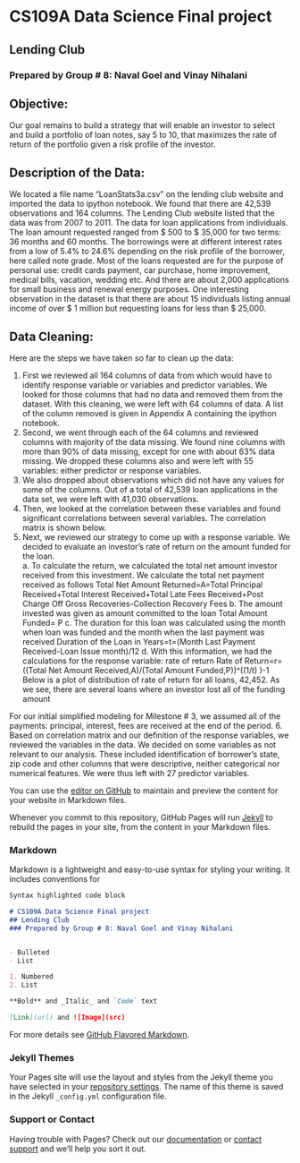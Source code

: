 # CS109A Data Science Final project
## Lending Club
### Prepared by Group # 8: Naval Goel and Vinay Nihalani

## Objective:
Our goal remains to build a strategy that will enable an investor to select and build a portfolio of loan notes, say 5 to 10, that maximizes the rate of return of the portfolio given a risk profile of the investor.  

## Description of the Data:
We located a file name “LoanStats3a.csv” on the lending club website and imported the data to ipython notebook. We found that there are 42,539 observations and 164 columns. The Lending Club website listed that the data was from 2007 to 2011. 
The data for loan applications from individuals.  The loan amount requested ranged from $ 500 to $ 35,000 for two terms: 36 months and 60 months.  The borrowings were at different interest rates from a low of 5.4% to 24.6% depending on the risk profile of the borrower, here called note grade. Most of the loans requested are for the purpose of personal use: credit cards payment, car purchase, home improvement, medical bills, vacation, wedding etc. And there are about 2,000 applications for small business and renewal energy purposes. One interesting observation in the dataset is that there are about 15 individuals listing annual income of over $ 1 million but requesting loans for less than $ 25,000. 

## Data Cleaning:
Here are the steps we have taken so far to clean up the data:
1.	First we reviewed all 164 columns of data from which would have to identify response variable or variables and predictor variables.  We looked for those columns that had no data and removed them from the dataset. With this cleaning, we were left with 64 columns of data.  A list of the column removed is given in Appendix A containing the ipython notebook.
2.	Second, we went through each of the 64 columns and reviewed columns with majority of the data missing.  We found nine columns with more than 90% of data missing, except for one with about 63% data missing. We dropped these columns also and were left with 55 variables: either predictor or response variables.
3.	We also dropped about observations which did not have any values for some of the columns. Out of a total of 42,539 loan applications in the data set, we were left with 41,030 observations.
4.	Then, we looked at the correlation between these variables and found significant correlations between several variables. The correlation matrix is shown below.
5.	Next, we reviewed our strategy to come up with a response variable.  We decided to evaluate an investor’s rate of return on the amount funded for the loan.  
	a.	To calculate the return, we calculated the total net amount investor received from this investment.  We calculate the total net payment received as follows
Total Net Amount Returned=A=Total Principal Received+Total Interest Received+Total Late Fees Received+Post Charge Off Gross Recoveries-Collection Recovery Fees
	b.	The amount invested was given as amount committed to the loan 
Total Amount Funded=  P
	c.	The duration for this loan was calculated using the month when loan was funded and the month when the last payment was received
Duration of the Loan in Years=t=(Month Last Payment Received-Loan Issue month)/12 
	d.	With this information, we had the calculations for the response variable: rate of return
Rate of Return=r= ((Total Net Amount Received,A)/(Total Amount Funded,P))^((1/t) )-1
Below is a plot of distribution of rate of return for all loans, 42,452. As we see, there are several loans where an investor lost all of the funding amount

For our initial simplified modeling for Milestone # 3, we assumed all of the payments: principal, interest, fees are received at the end of the period.
6.	Based on correlation matrix and our definition of the response variables, we reviewed the variables in the data.  We decided on some variables as not relevant to our analysis. These included identification of borrower’s state, zip code and other columns that were descriptive, neither categorical nor numerical features.  We were thus left with 27 predictor variables.



You can use the [editor on GitHub](https://github.com/navalg/.github.io/edit/master/README.md) to maintain and preview the content for your website in Markdown files.

Whenever you commit to this repository, GitHub Pages will run [Jekyll](https://jekyllrb.com/) to rebuild the pages in your site, from the content in your Markdown files.

### Markdown

Markdown is a lightweight and easy-to-use syntax for styling your writing. It includes conventions for

```markdown
Syntax highlighted code block

# CS109A Data Science Final project
## Lending Club
### Prepared by Group # 8: Naval Goel and Vinay Nihalani


- Bulleted
- List

1. Numbered
2. List

**Bold** and _Italic_ and `Code` text

[Link](url) and ![Image](src)
```

For more details see [GitHub Flavored Markdown](https://guides.github.com/features/mastering-markdown/).

### Jekyll Themes

Your Pages site will use the layout and styles from the Jekyll theme you have selected in your [repository settings](https://github.com/navalg/.github.io/settings). The name of this theme is saved in the Jekyll `_config.yml` configuration file.

### Support or Contact

Having trouble with Pages? Check out our [documentation](https://help.github.com/categories/github-pages-basics/) or [contact support](https://github.com/contact) and we’ll help you sort it out.
